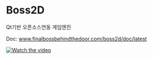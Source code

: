 # Boss2D
Qt기반 오픈소스연동 게임엔진

Doc: www.finalbossbehindthedoor.com/boss2d/doc/latest

[![Watch the video](https://image.slidesharecdn.com/boss2d-171210144433/95/boss2d-1-638.jpg?cb=1512917193)](https://www.slideshare.net/slideshow/embed_code/key/flS44JPZkmey9p)
